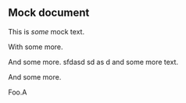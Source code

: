 ## Mock document

This is *some* mock text.

With some more.

And some more. sfdasd sd as d and some more text.

And some more.

Foo.A
